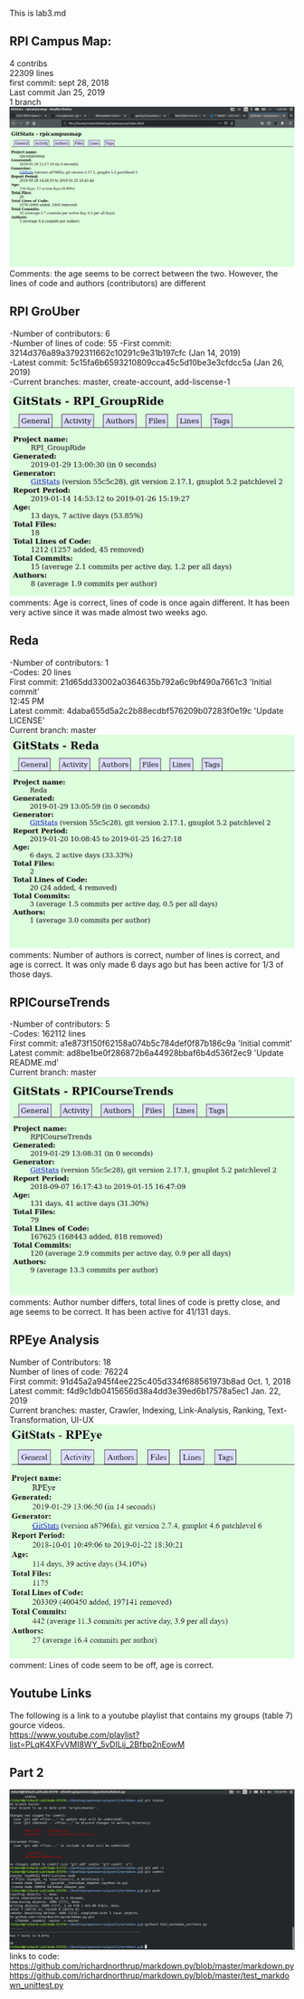 This is lab3.md 
## RPI Campus Map:  
4 contribs  
22309 lines  
first commit: sept 28, 2018  
Last commit Jan 25, 2019  
1 branch  
![GroUber](campusmap.jpeg)  
Comments: the age seems to be correct between the two. However, the lines of code and authors (contributors) are different


## RPI GroUber  
-Number of contributors: 6  
-Number of lines of code: 55 -First commit: 3214d376a89a3792311662c10291c9e31b197cfc (Jan 14, 2019)  
-Latest commit: 5c15fa6b6593210809cca45c5d10be3e3cfdcc5a (Jan 26, 2019)   
-Current branches: master, create-account, add-liscense-1  
![GroUber](group.jpeg)  
comments: Age is correct, lines of code is once again different. It has been very active since it was made almost two weeks ago.

## Reda  
-Number of contributors: 1  
-Codes: 20 lines  
First commit: 21d65dd33002a0364635b792a6c9bf490a7661c3 'Initial commit'  
12:45 PM  
Latest commit: 4daba655d5a2c2b88ecdbf576209b07283f0e19c 'Update LICENSE'  
Current branch: master  
![GroUber](reda.jpeg)  
 comments: Number of authors is correct, number of lines is correct, and age is correct. It was only made 6 days ago but has been active for 1/3 of those days.
 
## RPICourseTrends  
-Number of contributors: 5  
-Codes: 162112 lines  
First commit: a1e873f150f62158a074b5c784def0f87b186c9a 'Initial commit'  
Latest commit: ad8be1be0f286872b6a44928bbaf6b4d536f2ec9 'Update README.md'  
Current branch: master  
![GroUber](course.jpeg)  
comments: Author number differs, total lines of code is pretty close, and age seems to be correct. It has been active for 41/131 days.

## RPEye Analysis  
Number of Contributors: 18  
Number of lines of code: 76224  
First commit: 91d45a2a945f4ee225c405d334f688561973b8ad Oct. 1, 2018  
Latest commit: f4d9c1db0415656d38a4dd3e39ed6b17578a5ec1 Jan. 22, 2019  
Current branches: master, Crawler, Indexing, Link-Analysis, Ranking, Text-Transformation, UI-UX  
![GroUber](eye.jpeg)  
comment: Lines of code seem to be off, age is correct. 

## Youtube Links  
The following is a link to a youtube playlist that contains my groups (table 7) gource videos.  
https://www.youtube.com/playlist?list=PLqK4XFvVMI8WY_5vDILij_2Bfbp2nEowM  

## Part 2
![GroUber](unittest.png) 
links to code:  
https://github.com/richardnorthrup/markdown.py/blob/master/markdown.py  
https://github.com/richardnorthrup/markdown.py/blob/master/test_markdown_unittest.py
